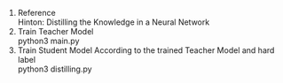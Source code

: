 1. Reference  
   Hinton: Distilling the Knowledge in a Neural Network  
2. Train Teacher Model  
   python3 main.py  
3. Train Student Model According to the trained Teacher Model and hard label  
   python3 distilling.py  